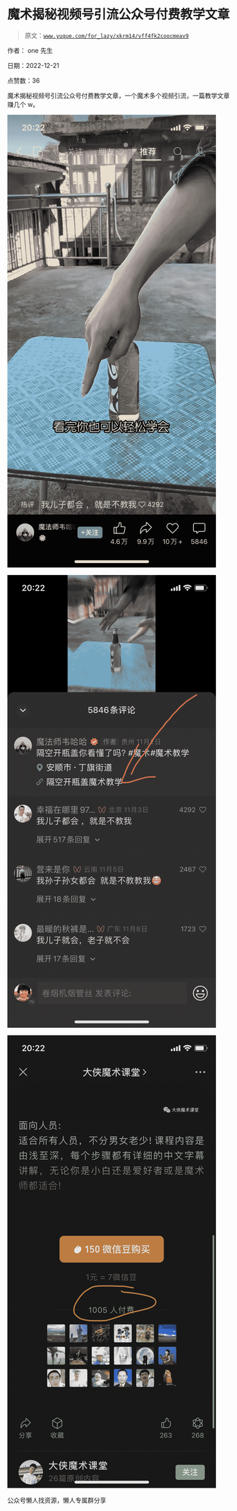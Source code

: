 # 魔术揭秘视频号引流公众号付费教学文章

> 原文：[`www.yuque.com/for_lazy/xkrm14/vff4fk2coocmeav9`](https://www.yuque.com/for_lazy/xkrm14/vff4fk2coocmeav9)

作者： one 先生

日期：2022-12-21

点赞数：36

魔术揭秘视频号引流公众号付费教学文章，一个魔术多个视频引流，一篇教学文章赚几个 w。

![](img/ba0987415565de20a500b7103b730b5c.png)

![](img/f71ff957e4643068aa6f3e9403347a7b.png)

![](img/85969556dd3d07cf8455053ad0f9a52d.png)

公众号懒人找资源，懒人专属群分享

